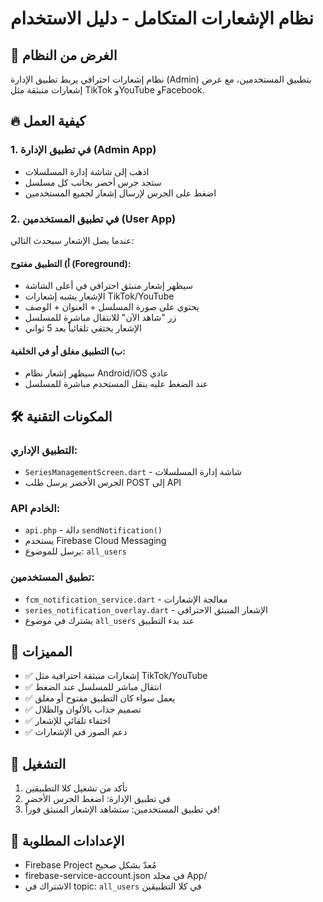 # نظام الإشعارات المتكامل - دليل الاستخدام

## 🎯 الغرض من النظام
نظام إشعارات احترافي يربط تطبيق الإدارة (Admin) بتطبيق المستخدمين، مع عرض إشعارات منبثقة مثل TikTok وYouTube وFacebook.

## 🔥 كيفية العمل

### 1. في تطبيق الإدارة (Admin App)
- اذهب إلى شاشة إدارة المسلسلات
- ستجد جرس أخضر بجانب كل مسلسل
- اضغط على الجرس لإرسال إشعار لجميع المستخدمين

### 2. في تطبيق المستخدمين (User App)
عندما يصل الإشعار سيحدث التالي:

#### أ) التطبيق مفتوح (Foreground):
- سيظهر إشعار منبثق احترافي في أعلى الشاشة
- الإشعار يشبه إشعارات TikTok/YouTube
- يحتوي على صورة المسلسل + العنوان + الوصف
- زر "شاهد الآن" للانتقال مباشرة للمسلسل
- الإشعار يختفي تلقائياً بعد 5 ثواني

#### ب) التطبيق مغلق أو في الخلفية:
- سيظهر إشعار نظام Android/iOS عادي
- عند الضغط عليه ينقل المستخدم مباشرة للمسلسل

## 🛠️ المكونات التقنية

### التطبيق الإداري:
- `SeriesManagementScreen.dart` - شاشة إدارة المسلسلات
- الجرس الأخضر يرسل طلب POST إلى API

### API الخادم:
- `api.php` - دالة `sendNotification()`
- يستخدم Firebase Cloud Messaging
- يرسل للموضوع: `all_users`

### تطبيق المستخدمين:
- `fcm_notification_service.dart` - معالجة الإشعارات
- `series_notification_overlay.dart` - الإشعار المنبثق الاحترافي
- يشترك في موضوع `all_users` عند بدء التطبيق

## 🎨 المميزات
- ✅ إشعارات منبثقة احترافية مثل TikTok/YouTube
- ✅ انتقال مباشر للمسلسل عند الضغط
- ✅ يعمل سواء كان التطبيق مفتوح أو مغلق
- ✅ تصميم جذاب بالألوان والظلال
- ✅ اختفاء تلقائي للإشعار
- ✅ دعم الصور في الإشعارات

## 🚀 التشغيل
1. تأكد من تشغيل كلا التطبيقين
2. في تطبيق الإدارة: اضغط الجرس الأخضر
3. في تطبيق المستخدمين: ستشاهد الإشعار المنبثق فوراً!

## 🔧 الإعدادات المطلوبة
- Firebase Project مُعدّ بشكل صحيح
- firebase-service-account.json في مجلد App/
- الاشتراك في topic: `all_users` في كلا التطبيقين